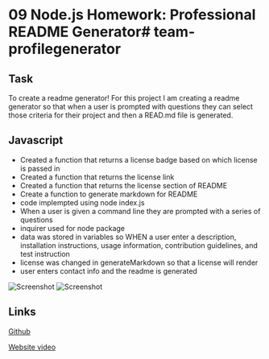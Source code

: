 # 09 Node.js Homework: Professional README Generator# team-profilegenerator

## Task

To create a readme generator!
For this project I am creating a readme generator so that when a user is prompted with questions they can select those criteria for their project and then a READ.md file is generated.

## Javascript

- Created a function that returns a license badge based on which license is passed in
- Created a function that returns the license link
- Created a function that returns the license section of README
- Create a function to generate markdown for README
- code implempted using node index.js
- When a user is given a command line they are prompted with a series of questions
- inquirer used for node package
- data was stored in variables so WHEN a user enter a description, installation instructions, usage information, contribution guidelines, and test instruction
- license was changed in generateMarkdown so that a license will render
- user enters contact info and the readme is generated

![Screenshot](../develop/img/hw9ss.PNG)
![Screenshot](../develop/img/h9ss1.PNG)

## Links

[Github](https://github.com/rileyale001/readmegenerator)

[Website video](https://youtu.be/nzJrSZQfG4I)